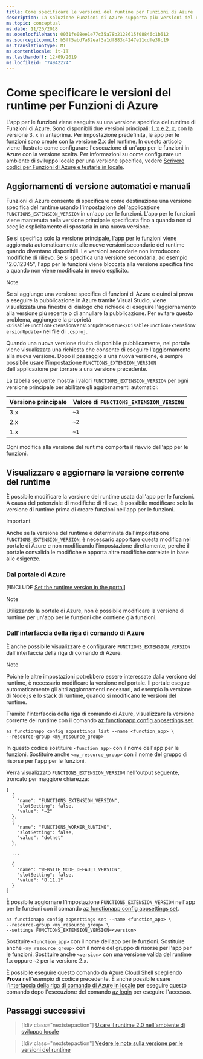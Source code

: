 ```yaml
---
title: Come specificare le versioni del runtime per Funzioni di Azure
description: La soluzione Funzioni di Azure supporta più versioni del runtime. Informazioni su come specificare la versione del runtime di un'app per le funzioni ospitata in Azure.
ms.topic: conceptual
ms.date: 11/26/2018
ms.openlocfilehash: 0031fe08ee1e77c35a78b2128615f08846c1b612
ms.sourcegitcommit: b5ff5abd7a82eaf3a1df883c4247e11cdfe38c19
ms.translationtype: MT
ms.contentlocale: it-IT
ms.lasthandoff: 12/09/2019
ms.locfileid: "74942274"
---
```

# <a name="how-to-target-azure-functions-runtime-versions"></a>Come specificare le versioni del runtime per Funzioni di Azure

L'app per le funzioni viene eseguita su una versione specifica del runtime di Funzioni di Azure. Sono disponibili due versioni principali: [1. x e 2. x](functions-versions.md), con la versione 3. x in anteprima. Per impostazione predefinita, le app per le funzioni sono create con la versione 2.x del runtime. In questo articolo viene illustrato come configurare l'esecuzione di un'app per le funzioni in Azure con la versione scelta. Per informazioni su come configurare un ambiente di sviluppo locale per una versione specifica, vedere [Scrivere codici per Funzioni di Azure e testarle in locale](functions-run-local.md).

## <a name="automatic-and-manual-version-updates"></a>Aggiornamenti di versione automatici e manuali

Funzioni di Azure consente di specificare come destinazione una versione specifica del runtime usando l'impostazione dell'applicazione `FUNCTIONS_EXTENSION_VERSION` in un'app per le funzioni. L'app per le funzioni viene mantenuta nella versione principale specificata fino a quando non si sceglie esplicitamente di spostarla in una nuova versione.

Se si specifica solo la versione principale, l'app per le funzioni viene aggiornata automaticamente alle nuove versioni secondarie del runtime quando diventano disponibili. Le versioni secondarie non introducono modifiche di rilievo. Se si specifica una versione secondaria, ad esempio "2.0.12345", l'app per le funzioni viene bloccata alla versione specifica fino a quando non viene modificata in modo esplicito.

> [!NOTE]
> Se si aggiunge una versione specifica di funzioni di Azure e quindi si prova a eseguire la pubblicazione in Azure tramite Visual Studio, viene visualizzata una finestra di dialogo che richiede di eseguire l'aggiornamento alla versione più recente o di annullare la pubblicazione. Per evitare questo problema, aggiungere la proprietà `<DisableFunctionExtensionVersionUpdate>true</DisableFunctionExtensionVersionUpdate>` nel file di `.csproj`.

Quando una nuova versione risulta disponibile pubblicamente, nel portale viene visualizzata una richiesta che consente di eseguire l'aggiornamento alla nuova versione. Dopo il passaggio a una nuova versione, è sempre possibile usare l'impostazione `FUNCTIONS_EXTENSION_VERSION` dell'applicazione per tornare a una versione precedente.

La tabella seguente mostra i valori `FUNCTIONS_EXTENSION_VERSION` per ogni versione principale per abilitare gli aggiornamenti automatici:

| Versione principale | Valore di `FUNCTIONS_EXTENSION_VERSION` |
| ------------- | ----------------------------------- |
| 3.x  | `~3` |
| 2.x  | `~2` |
| 1.x  | `~1` |

Ogni modifica alla versione del runtime comporta il riavvio dell'app per le funzioni.

## <a name="view-and-update-the-current-runtime-version"></a>Visualizzare e aggiornare la versione corrente del runtime

È possibile modificare la versione del runtime usata dall'app per le funzioni. A causa del potenziale di modifiche di rilievo, è possibile modificare solo la versione di runtime prima di creare funzioni nell'app per le funzioni. 

> [!IMPORTANT]
> Anche se la versione del runtime è determinata dall'impostazione `FUNCTIONS_EXTENSION_VERSION`, è necessario apportare questa modifica nel portale di Azure e non modificando l'impostazione direttamente, perché il portale convalida le modifiche e apporta altre modifiche correlate in base alle esigenze.

### <a name="from-the-azure-portal"></a>Dal portale di Azure

[!INCLUDE [Set the runtime version in the portal](../../includes/functions-view-update-version-portal.md)]

> [!NOTE]
> Utilizzando la portale di Azure, non è possibile modificare la versione di runtime per un'app per le funzioni che contiene già funzioni.

### <a name="view-and-update-the-runtime-version-using-azure-cli"></a>Dall'interfaccia della riga di comando di Azure

È anche possibile visualizzare e configurare `FUNCTIONS_EXTENSION_VERSION` dall'interfaccia della riga di comando di Azure.

>[!NOTE]
>Poiché le altre impostazioni potrebbero essere interessate dalla versione del runtime, è necessario modificare la versione nel portale. Il portale esegue automaticamente gli altri aggiornamenti necessari, ad esempio la versione di Node.js e lo stack di runtime, quando si modificano le versioni del runtime.  

Tramite l'interfaccia della riga di comando di Azure, visualizzare la versione corrente del runtime con il comando [az functionapp config appsettings set](/cli/azure/functionapp/config/appsettings).

```azurecli-interactive
az functionapp config appsettings list --name <function_app> \
--resource-group <my_resource_group>
```

In questo codice sostituire `<function_app>` con il nome dell'app per le funzioni. Sostituire anche `<my_resource_group>` con il nome del gruppo di risorse per l'app per le funzioni. 

Verrà visualizzato `FUNCTIONS_EXTENSION_VERSION` nell'output seguente, troncato per maggiore chiarezza:

```output
[
  {
    "name": "FUNCTIONS_EXTENSION_VERSION",
    "slotSetting": false,
    "value": "~2"
  },
  {
    "name": "FUNCTIONS_WORKER_RUNTIME",
    "slotSetting": false,
    "value": "dotnet"
  },
  
  ...
  
  {
    "name": "WEBSITE_NODE_DEFAULT_VERSION",
    "slotSetting": false,
    "value": "8.11.1"
  }
]
```

È possibile aggiornare l'impostazione `FUNCTIONS_EXTENSION_VERSION` nell'app per le funzioni con il comando [az functionapp config appsettings set](/cli/azure/functionapp/config/appsettings).

```azurecli-interactive
az functionapp config appsettings set --name <function_app> \
--resource-group <my_resource_group> \
--settings FUNCTIONS_EXTENSION_VERSION=<version>
```

Sostituire `<function_app>` con il nome dell'app per le funzioni. Sostituire anche `<my_resource_group>` con il nome del gruppo di risorse per l'app per le funzioni. Sostituire anche `<version>` con una versione valida del runtime 1.x oppure `~2` per la versione 2.x.

È possibile eseguire questo comando da [Azure Cloud Shell](../cloud-shell/overview.md) scegliendo **Prova** nell'esempio di codice precedente. È anche possibile usare l'[interfaccia della riga di comando di Azure in locale](/cli/azure/install-azure-cli) per eseguire questo comando dopo l'esecuzione del comando [az login](/cli/azure/reference-index#az-login) per eseguire l'accesso.



## <a name="next-steps"></a>Passaggi successivi

> [!div class="nextstepaction"]
> [Usare il runtime 2.0 nell'ambiente di sviluppo locale](functions-run-local.md)

> [!div class="nextstepaction"]
> [Vedere le note sulla versione per le versioni del runtime](https://github.com/Azure/azure-webjobs-sdk-script/releases)
